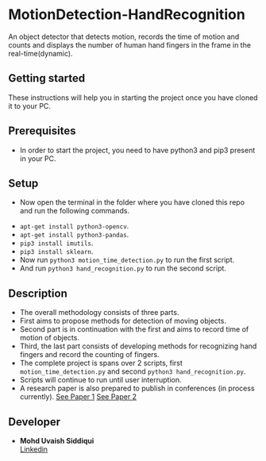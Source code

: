 # MotionDetection-HandRecognition
An object detector that detects motion, records the time of motion and counts and displays the number of human hand fingers in the frame in the real-time(dynamic).

## Getting started
These instructions will help you in starting the project once you have cloned it to your PC.

## Prerequisites
* In order to start the project, you need to have python3 and pip3 present in your PC.

## Setup
* Now open the terminal in the folder where you have cloned this repo and run the following commands.
- `apt-get install python3-opencv`.
- `apt-get install python3-pandas`.
- `pip3 install imutils`.
- `pip3 install sklearn`.
- Now run `python3 motion_time_detection.py` to run the first script.
- And run `python3 hand_recognition.py` to run the second script.


## Description 
- The overall methodology consists of three parts.
- First aims to propose methods for detection of moving objects.
- Second part is in continuation with the first and aims to record time of motion of objects.
- Third, the last part consists of developing methods for recognizing hand fingers and record the counting of fingers.
- The complete project is spans over 2 scripts, first `motion_time_detection.py` and second `python3 hand_recognition.py`.
- Scripts will continue to run until user interruption.
- A research paper is also prepared to publish in conferences (in process currently). [See Paper 1](https://drive.google.com/file/d/1QeY2pALrdgH4JYlN5cftqBMOSehHpkgz/view?usp=sharing) [See Paper 2](https://drive.google.com/file/d/1QepzcSgs0DTeJIaXKRqU2K4222RNktcX/view?usp=sharing)

## Developer
* **Mohd Uvaish Siddiqui** 
<br>   [Linkedin](https://www.linkedin.com/in/usvr/)
